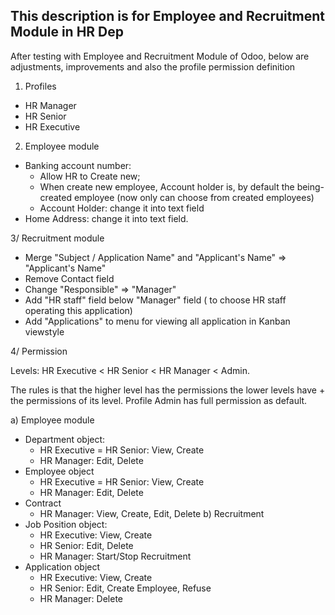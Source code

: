 ## This description is for Employee and Recruitment Module in HR Dep

After testing with Employee and Recruitment Module of Odoo, below are adjustments, improvements and also the profile permission definition

1. Profiles
 - HR Manager
 - HR Senior
 - HR Executive

2. Employee module
 - Banking account number:  
    + Allow HR to Create new; 
    + When create new employee, Account holder is, by default the being-created employee (now only can choose from created employees)
    + Account Holder: change it into text field
 - Home Address: change it into text field.

3/ Recruitment module
- Merge "Subject / Application Name" and "Applicant's Name" => "Applicant's Name"
- Remove Contact field
- Change "Responsible" => "Manager"
- Add "HR staff" field below "Manager" field ( to choose HR staff operating this application)
- Add "Applications" to menu for viewing all application in Kanban viewstyle

4/ Permission

Levels: HR Executive < HR Senior < HR Manager < Admin.

The rules is that the higher level has the permissions the lower levels have + the permissions of its level. Profile Admin has full permission as default.

  a) Employee module
- Department object:
    + HR Executive = HR Senior: View, Create
    + HR Manager: Edit, Delete
- Employee object
    + HR Executive = HR Senior: View, Create
    + HR Manager: Edit, Delete
- Contract
    + HR Manager: View, Create, Edit, Delete
 b) Recruitment
- Job Position object:
     + HR Executive: View, Create
     + HR Senior: Edit, Delete
     + HR Manager: Start/Stop Recruitment
- Application object
     + HR Executive: View, Create
     + HR Senior: Edit, Create Employee, Refuse
     + HR Manager: Delete
